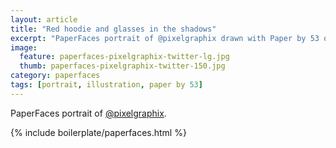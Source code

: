 ```yaml
---
layout: article
title: "Red hoodie and glasses in the shadows"
excerpt: "PaperFaces portrait of @pixelgraphix drawn with Paper by 53 on an iPad."
image: 
  feature: paperfaces-pixelgraphix-twitter-lg.jpg
  thumb: paperfaces-pixelgraphix-twitter-150.jpg
category: paperfaces
tags: [portrait, illustration, paper by 53]
---
```


PaperFaces portrait of [@pixelgraphix](http://twitter.com/pixelgraphix).

{% include boilerplate/paperfaces.html %}